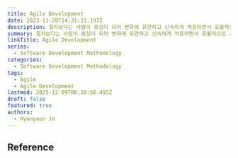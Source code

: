 ```yaml
---
title: Agile Development
date: 2023-11-28T14:31:11.197Z
description: 절차보다는 사람이 중심이 되어 변화에 유연하고 신속하게 적응하면서 효율적으로 시스템을 개발할 수 있는 신속 적응적 경량 개발 방법론
summary: 절차보다는 사람이 중심이 되어 변화에 유연하고 신속하게 적응하면서 효율적으로 시스템을 개발할 수 있는 신속 적응적 경량 개발 방법론
linkTitle: Agile Development
series:
  - Software Development Methodology
categories:
  - Software Development Methodology
tags:
  - Agile
  - Agile Development
lastmod: 2023-12-09T06:18:56.495Z
draft: false
featured: true
authors:
  - Hyunyoun Jo
---
```


## Reference
